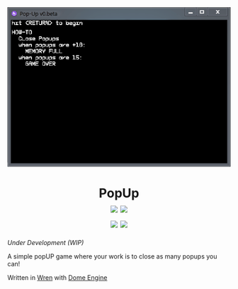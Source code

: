 <img src="./play.gif">

<h1 align="center">
  PopUp<br>
  <img src="https://img.shields.io/github/license/Whmsft/popup.svg?style=for-the-badge">
  <img src="https://shields.io/tokei/lines/github/whmsft/popup?style=for-the-badge">
  <br>
  <a href="https://wren.io"> <img src="https://img.shields.io/badge/Made%20with-wren-grey.svg?style=for-the-badge"></a>
  <a href="https://domeengine.com"> <img src="https://img.shields.io/badge/Made%20with-dome-8d3cff.svg?style=for-the-badge"> </a>
</h1>


*Under Development (WIP)*

A simple popUP game where your work is to close as many popups you can!

Written in [Wren](https://wren.io) with [Dome Engine](https://domeengine.com)

